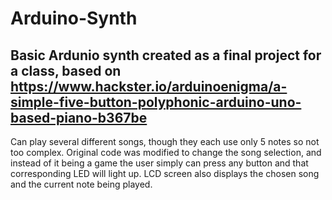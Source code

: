 # Arduino-Synth
Basic Ardunio synth created as a final project for a class, based on https://www.hackster.io/arduinoenigma/a-simple-five-button-polyphonic-arduino-uno-based-piano-b367be
------------------------------------------------
Can play several different songs, though they each use only 5 notes so not too complex. Original code was modified to change the song selection, and instead of it being a game the user simply can press any button and that corresponding LED will light up. LCD screen also displays the chosen song and the current note being played.

